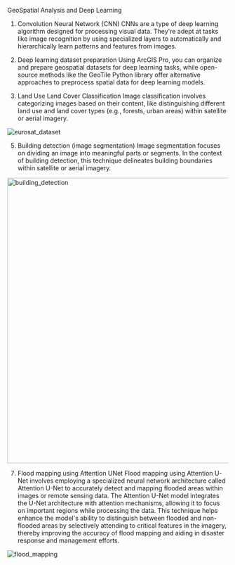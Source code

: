 GeoSpatial Analysis and Deep Learning


1. Convolution Neural Network (CNN)
CNNs are a type of deep learning algorithm designed for processing visual data. They're adept at tasks like image recognition by using specialized layers to automatically and hierarchically learn patterns and features from images.

2. Deep learning dataset preparation
Using ArcGIS Pro, you can organize and prepare geospatial datasets for deep learning tasks, while open-source methods like the GeoTile Python library offer alternative approaches to preprocess spatial data for deep learning models.


3. Land Use Land Cover Classification
Image classification involves categorizing images based on their content, like distinguishing different land use and land cover types (e.g., forests, urban areas) within satellite or aerial imagery.

![eurosat_dataset](https://github.com/user-attachments/assets/529e5c21-caa5-4a75-bd28-a26ee6d9dd85)


5. Building detection (image segmentation)
Image segmentation focuses on dividing an image into meaningful parts or segments. In the context of building detection, this technique delineates building boundaries within satellite or aerial imagery.

<img width="649" alt="building_detection" src="https://github.com/user-attachments/assets/394ef7d0-af17-4d3f-accf-15e20b9e1ded">


7. Flood mapping using Attention UNet
Flood mapping using Attention U-Net involves employing a specialized neural network architecture called Attention U-Net to accurately detect and mapping flooded areas within images or remote sensing data. The Attention U-Net model integrates the U-Net architecture with attention mechanisms, allowing it to focus on important regions while processing the data. This technique helps enhance the model's ability to distinguish between flooded and non-flooded areas by selectively attending to critical features in the imagery, thereby improving the accuracy of flood mapping and aiding in disaster response and management efforts.

![flood_mapping](https://github.com/user-attachments/assets/6678a40f-33f5-4089-b1ec-d85e735aee9d)

